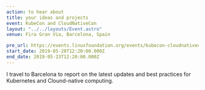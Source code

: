 ```yaml
---
action: to hear about
title: your ideas and projects
event: KubeCon and CloudNativeCon
layout: "../../layouts/Event.astro"
venue: Fira Gran Via, Barcelona, Spain

pre_url: https://events.linuxfoundation.org/events/kubecon-cloudnativecon-europe-2019/
start_date: 2019-05-20T12:20:00.000Z
end_date: 2019-05-23T12:20:00.000Z
---
```


I travel to Barcelona to report on the latest updates and best practices for Kubernetes and Clound-native computing.
